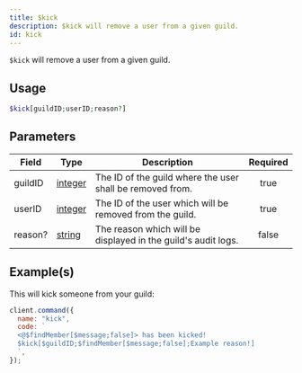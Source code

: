 ```yaml
---
title: $kick
description: $kick will remove a user from a given guild.
id: kick
---
```


`$kick` will remove a user from a given guild.

## Usage

```php
$kick[guildID;userID;reason?]
```

## Parameters

| Field   | Type                                                                                                | Description                                                   | Required |
| ------- | --------------------------------------------------------------------------------------------------- | ------------------------------------------------------------- | :------: |
| guildID | [integer](https://developer.mozilla.org/en-US/docs/Web/JavaScript/Reference/Global_Objects/Integer) | The ID of the guild where the user shall be removed from.     |   true   |
| userID  | [integer](https://developer.mozilla.org/en-US/docs/Web/JavaScript/Reference/Global_Objects/Integer) | The ID of the user which will be removed from the guild.      |   true   |
| reason? | [string](https://developer.mozilla.org/en-US/docs/Web/JavaScript/Reference/Global_Objects/String)   | The reason which will be displayed in the guild's audit logs. |  false   |

## Example(s)

This will kick someone from your guild:

```javascript
client.command({
  name: "kick",
  code: `
  <@$findMember[$message;false]> has been kicked!
  $kick[$guildID;$findMember[$message;false];Example reason!]
  `,
});
```

